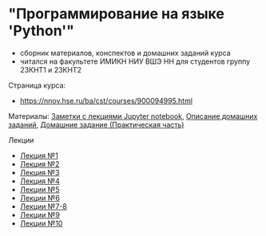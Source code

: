 # "Программирование на языке 'Python'"
* сборник материалов, конспектов и домашних заданий курса
* читался на факультете ИМИКН НИУ ВШЭ НН для студентов группу 23КНТ1 и 23КНТ2

Страница курса:
* https://nnov.hse.ru/ba/cst/courses/900094995.html

Материалы:
[Заметки с лекциями Jupyter notebook](/Лекции), [Описание домашних заданий](/Homework/Описание%20домашних%20заданий/), [Домашние задание (Практическая часть)](/Homework)

Лекции
* [Лекция №1](/Лекции/Lecture_1.ipynb)
* [Лекция №2](/Лекции/Lecture_2.ipynb)
* [Лекция №3](/Лекции/Lecture_3.ipynb)
* [Лекция №4](/Лекции/Lecture_4.ipynb)
* [Лекции №5](/Лекции/Lecture_5.ipynb)
* [Лекции №6](/Лекции/Lecture_6.ipynb)
* [Лекции №7-8](/Лекции/Lecture_7_8.ipynb)
* [Лекции №9](/Лекции/Lecture_9.ipynb)
* [Лекции №10](/Лекции/Lecture_10.ipynb)